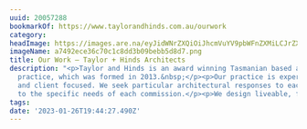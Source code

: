 ```yaml
---
uuid: 20057288
bookmarkOf: https://www.taylorandhinds.com.au/ourwork
category: 
headImage: https://images.are.na/eyJidWNrZXQiOiJhcmVuYV9pbWFnZXMiLCJrZXkiOiIyMDA1NzI4OC9vcmlnaW5hbF9hNzQ5MmVjZTM2YzcwYzFjOGRkM2IwOWJlYmI1ZDhkNy5wbmciLCJlZGl0cyI6eyJyZXNpemUiOnsid2lkdGgiOjEyMDAsImhlaWdodCI6MTIwMCwiZml0IjoiaW5zaWRlIiwid2l0aG91dEVubGFyZ2VtZW50Ijp0cnVlfSwid2VicCI6eyJxdWFsaXR5Ijo5MH0sImpwZWciOnsicXVhbGl0eSI6OTB9LCJyb3RhdGUiOm51bGx9fQ==?bc=0
imageName: a7492ece36c70c1c8dd3b09bebb5d8d7.png
title: Our Work — Taylor + Hinds Architects
description: "<p>Taylor and Hinds is an award winning Tasmanian based architecture
  practice, which was formed in 2013.&nbsp;</p><p>Our practice is experience driven,
  and client focused. We seek particular architectural responses to each site, and
  to the specific needs of each commission.</p><p>We design liveable, fun…</p>"
tags: 
date: '2023-01-26T19:44:27.490Z'
---
```

